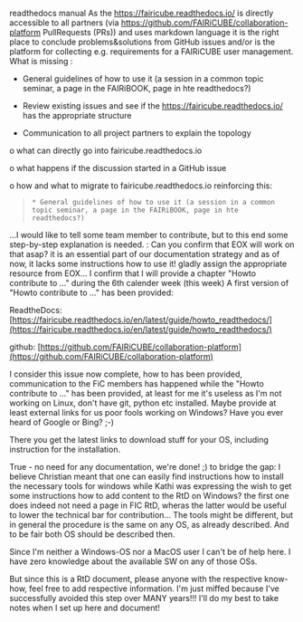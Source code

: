 readthedocs manual
As the https://fairicube.readthedocs.io/ is directly accessible to all partners (via https://github.com/FAIRiCUBE/collaboration-platform PullRequests (PRs)) and uses markdown language it is the right place to conclude problems&solutions from GitHub issues and/or is the platform for collecting e.g. requirements for a FAIRiCUBE user management.  What is missing :
-	General guidelines of how to use it (a session in a common topic seminar, a page in the FAIRiBOOK, page in hte readthedocs?)
-	Review existing issues and see if the https://fairicube.readthedocs.io/ has the appropriate structure
-	Communication to all project partners to explain the topology 
o	what can directly go into fairicube.readthedocs.io
o	what happens if the discussion started in a GitHub issue
o	how and what to migrate to fairicube.readthedocs.io
reinforcing this:

>     * General guidelines of how to use it (a session in a common topic seminar, a page in the FAIRiBOOK, page in hte readthedocs?)

...I would like to tell some team member to contribute, but to this end some step-by-step explanation is needed. : Can you confirm that EOX will work on that asap? it is an essential part of our documentation strategy and as of now, it lacks some instructions how to use it! gladly assign the appropriate resource from EOX...
I confirm that I will provide a chapter "Howto contribute to ..."  during the 6th calender week (this week)
A first version of "Howto contribute to ..." has been provided: 
ReadtheDocs:  [https://fairicube.readthedocs.io/en/latest/guide/howto_readthedocs/](https://fairicube.readthedocs.io/en/latest/guide/howto_readthedocs/)
github:  [https://github.com/FAIRiCUBE/collaboration-platform](https://github.com/FAIRiCUBE/collaboration-platform)

I consider this issue now complete, how to has been provided, communication to the FiC members has happened while the "Howto contribute to ..." has been provided, at least for me it's useless as I'm not working on Linux, don't have git, python etc installed. Maybe provide at least external links for us poor fools working on Windows?
Have you ever heard of Google or Bing?   ;-) 
There you get the latest links to download stuff for your OS, including instruction for the installation. 

True - no need for any documentation, we're done! ;)
to bridge the gap: I believe Christian meant that one can easily find instructions how to install the necessary tools for windows while Kathi was expressing the wish to get some instructions how to add content to the RtD on Windows? the first one does indeed not need a page in FIC RtD, wheras the latter would be useful to lower the technical bar for contribution...
The tools might be different, but in general the procedure is the same on any OS, as already described.  And to be fair both OS should be described then. 
Since I'm neither a Windows-OS nor a MacOS user I can't be of help here. I have zero knowledge about the available SW on any of those OSs. 
But since this is a RtD document, please anyone with the respective know-how, feel free to add respective information. 
I'm just miffed because I've successfully avoided this step over MANY years!!! I'll do my best to take notes when I set up here and document!